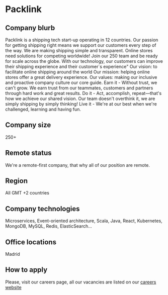 # Packlink

## Company blurb

Packlink is a shipping tech start-up operating in 12 countries. Our passion for getting shipping right means we support our customers every step of the way. We are making shipping simple and transparent.
Online stores need solutions for competing worldwide! Join our 250 team and be ready for scale across the globe. With our technology, our customers can improve their shipping experience and their customer´s experience"
Our vision: to facilitate online shipping around the world
Our mission: helping online stores offer a great delivery experience.
Our values: making our inclusive and proactive company culture our core guide.
Earn it - Without trust, we can't grow. We earn trust from our teammates, customers and partners through hard work and great results.
Do it - Act, accomplish, repeat—that's how we achieve our shared vision. Our team doesn't overthink it, we are simply shipping by simply thinking!
Live it - We're at our best when we're challenged, learning and having fun.

## Company size

250+

## Remote status

We're a remote-first company, that why all of our position are remote.

## Region

All GMT +2 countries

## Company technologies

Microservices, Event-oriented architecture, Scala, Java, React, Kubernetes, MongoDB, MySQL, Redis, ElasticSearch...

## Office locations

Madrid

## How to apply

Please, visit our careers page, all our vacancies are listed on our [careers website](https://careers.packlink.com/jobs)